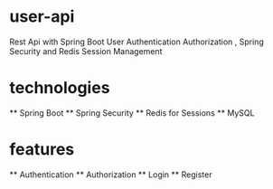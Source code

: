 # user-api
Rest Api with Spring Boot User Authentication Authorization , Spring Security and Redis Session Management

# technologies

** Spring Boot
** Spring Security
** Redis for Sessions
** MySQL

# features

** Authentication
** Authorization
** Login
** Register
